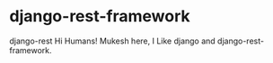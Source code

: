 # django-rest-framework
django-rest
Hi Humans!
Mukesh here, I Like django and django-rest-framework.
